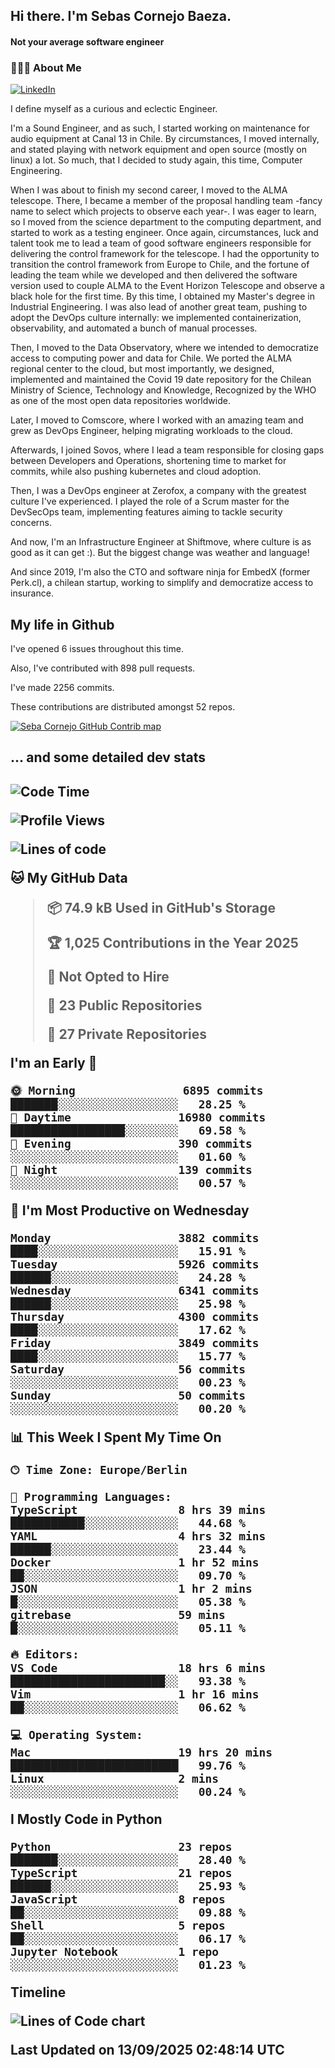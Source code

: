 <h2> Hi there.  I'm Sebas Cornejo Baeza.</h2>
<h4> Not your average software engineer</h4>
<h3> 👨🏻‍💻 About Me </h3>
<a href="http://linkedin.com/in/sebastian-cornejo-baeza/"><img alt="LinkedIn" src="https://img.shields.io/badge/Sebas%20Cornejo%20-informational?style=appveyor&logo=linkedin"></a>


I define myself as a curious and eclectic Engineer.

I'm a Sound Engineer, and as such, I started working on maintenance for audio equipment at Canal 13 in Chile.
By circumstances, I moved internally, and stated playing with network equipment and open source (mostly on linux) 
a lot. So much, that I decided to study again, this time, Computer Engineering.

When I was about to finish my second career, I moved to the ALMA telescope. There, I became a member of the proposal handling team
-fancy name to select which projects to observe each year-. 
I was eager to learn, so I moved from the science department to the computing department, and started to work as 
a testing engineer. Once again, circumstances, luck and talent took me to lead a team of good software engineers 
responsible for delivering the control framework for the telescope. I had the opportunity to transition the control framework from
Europe to Chile, and the fortune of leading the team while we developed and then delivered the software
version used to couple ALMA to the Event Horizon Telescope and observe a black hole for the first time.
By this time, I obtained my Master's degree in Industrial Engineering.
I was also lead of another great team, pushing to adopt the DevOps culture internally: we implemented containerization, observability, and automated a bunch of manual processes.

Then, I moved to the Data Observatory, where we intended to democratize access to computing power
and data for Chile. We ported the ALMA regional center to the cloud, but most importantly, we designed, implemented
and maintained the Covid 19 date repository for the Chilean Ministry of Science, Technology and Knowledge, Recognized by the WHO as one of the most open
data repositories worldwide.

Later, I moved to Comscore, where I worked with an amazing team and grew as DevOps Engineer, helping migrating workloads to the cloud.

Afterwards, I joined Sovos, where I lead a team responsible for closing gaps between Developers and Operations, shortening time to market for commits, while
also pushing kubernetes and cloud adoption.

Then, I was a DevOps engineer at Zerofox, a company with the greatest culture I've experienced. I played the role of a Scrum master for the DevSecOps team,
implementing features aiming to tackle security concerns.

And now, I'm an Infrastructure Engineer at Shiftmove, where culture is as good as it can get :). But the biggest change was weather and language!
 
And since 2019, I'm also the CTO and software ninja for EmbedX (former Perk.cl), a chilean startup, working to simplify and democratize access to insurance.

<h2> My life in Github </h2>

I've opened 6 issues throughout this time.

Also, I've contributed with 898 pull requests.

I've made 2256 commits.

These contributions are distributed amongst 52 repos.

<a href="https://github.com/scornejob/scornejob">
  <picture>
    <source media="(prefers-color-scheme: dark)" srcset="https://raw.githubusercontent.com/scornejob/scornejob/master/profile-3d-contrib/profile-night-green.svg">
    <img alt="Seba Cornejo GitHub Contrib map" src="https://raw.githubusercontent.com/scornejob/scornejob/master/profile-3d-contrib/profile-gitblock.svg">
  </picture>
</a>

<h2>... and some detailed dev stats<h2>

<!--START_SECTION:waka-->
![Code Time](http://img.shields.io/badge/Code%20Time-1%2C329%20hrs%2049%20mins-blue)

![Profile Views](http://img.shields.io/badge/Profile%20Views-0-blue)

![Lines of code](https://img.shields.io/badge/From%20Hello%20World%20I%27ve%20Written-11.7%20million%20lines%20of%20code-blue)

**🐱 My GitHub Data** 

> 📦 74.9 kB Used in GitHub's Storage 
 > 
> 🏆 1,025 Contributions in the Year 2025
 > 
> 🚫 Not Opted to Hire
 > 
> 📜 23 Public Repositories 
 > 
> 🔑 27 Private Repositories 
 > 
**I'm an Early 🐤** 

```text
🌞 Morning                6895 commits        ███████░░░░░░░░░░░░░░░░░░   28.25 % 
🌆 Daytime                16980 commits       █████████████████░░░░░░░░   69.58 % 
🌃 Evening                390 commits         ░░░░░░░░░░░░░░░░░░░░░░░░░   01.60 % 
🌙 Night                  139 commits         ░░░░░░░░░░░░░░░░░░░░░░░░░   00.57 % 
```
📅 **I'm Most Productive on Wednesday** 

```text
Monday                   3882 commits        ████░░░░░░░░░░░░░░░░░░░░░   15.91 % 
Tuesday                  5926 commits        ██████░░░░░░░░░░░░░░░░░░░   24.28 % 
Wednesday                6341 commits        ██████░░░░░░░░░░░░░░░░░░░   25.98 % 
Thursday                 4300 commits        ████░░░░░░░░░░░░░░░░░░░░░   17.62 % 
Friday                   3849 commits        ████░░░░░░░░░░░░░░░░░░░░░   15.77 % 
Saturday                 56 commits          ░░░░░░░░░░░░░░░░░░░░░░░░░   00.23 % 
Sunday                   50 commits          ░░░░░░░░░░░░░░░░░░░░░░░░░   00.20 % 
```


📊 **This Week I Spent My Time On** 

```text
🕑︎ Time Zone: Europe/Berlin

💬 Programming Languages: 
TypeScript               8 hrs 39 mins       ███████████░░░░░░░░░░░░░░   44.68 % 
YAML                     4 hrs 32 mins       ██████░░░░░░░░░░░░░░░░░░░   23.44 % 
Docker                   1 hr 52 mins        ██░░░░░░░░░░░░░░░░░░░░░░░   09.70 % 
JSON                     1 hr 2 mins         █░░░░░░░░░░░░░░░░░░░░░░░░   05.38 % 
gitrebase                59 mins             █░░░░░░░░░░░░░░░░░░░░░░░░   05.11 % 

🔥 Editors: 
VS Code                  18 hrs 6 mins       ███████████████████████░░   93.38 % 
Vim                      1 hr 16 mins        ██░░░░░░░░░░░░░░░░░░░░░░░   06.62 % 

💻 Operating System: 
Mac                      19 hrs 20 mins      █████████████████████████   99.76 % 
Linux                    2 mins              ░░░░░░░░░░░░░░░░░░░░░░░░░   00.24 % 
```

**I Mostly Code in Python** 

```text
Python                   23 repos            ███████░░░░░░░░░░░░░░░░░░   28.40 % 
TypeScript               21 repos            ██████░░░░░░░░░░░░░░░░░░░   25.93 % 
JavaScript               8 repos             ██░░░░░░░░░░░░░░░░░░░░░░░   09.88 % 
Shell                    5 repos             ██░░░░░░░░░░░░░░░░░░░░░░░   06.17 % 
Jupyter Notebook         1 repo              ░░░░░░░░░░░░░░░░░░░░░░░░░   01.23 % 
```



**Timeline**

![Lines of Code chart](https://raw.githubusercontent.com/scornejob/scornejob/master/assets/bar_graph.png)


 Last Updated on 13/09/2025 02:48:14 UTC
<!--END_SECTION:waka-->
